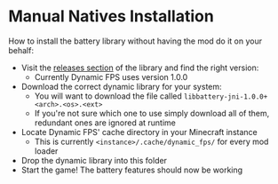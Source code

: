 # Manual Natives Installation

How to install the battery library without having the mod do it on your behalf:

- Visit the [releases section](https://github.com/LostLuma/battery/releases) of the library and find the right version:
  - Currently Dynamic FPS uses version 1.0.0
- Download the correct dynamic library for your system:
  - You will want to download the file called `libbattery-jni-1.0.0+<arch>.<os>.<ext>`
  - If you're not sure which one to use simply download all of them, redundant ones are ignored at runtime
- Locate Dynamic FPS' cache directory in your Minecraft instance
  - This is currently `<instance>/.cache/dynamic_fps/` for every mod loader
- Drop the dynamic library into this folder
- Start the game! The battery features should now be working

